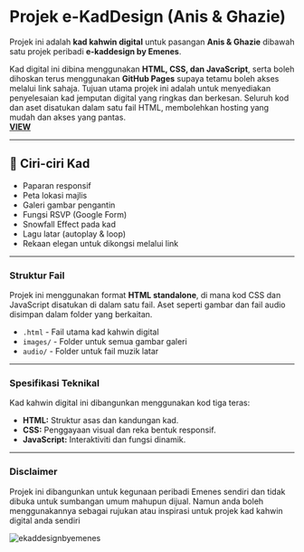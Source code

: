 # Projek e-KadDesign (Anis & Ghazie)

Projek ini adalah **kad kahwin digital** untuk pasangan **Anis & Ghazie** dibawah satu projek peribadi **e-kaddesign by Emenes**.

Kad digital ini dibina menggunakan **HTML, CSS, dan JavaScript**, serta boleh dihoskan terus menggunakan **GitHub Pages** supaya tetamu boleh akses melalui link sahaja.
Tujuan utama projek ini adalah untuk menyediakan penyelesaian kad jemputan digital yang ringkas dan berkesan. Seluruh kod dan aset disatukan dalam satu fail HTML, membolehkan hosting yang mudah dan akses yang pantas.
<br>[**VIEW**](https://emenes.github.io/kadkhawin-anisghazie/kad/kadkhawindigitalanisghazie.html)

---

## 🎉 Ciri-ciri Kad
- Paparan responsif
- Peta lokasi majlis
- Galeri gambar pengantin
- Fungsi RSVP (Google Form)
- Snowfall Effect pada kad
- Lagu latar (autoplay & loop)
- Rekaan elegan untuk dikongsi melalui link

---

### Struktur Fail

Projek ini menggunakan format **HTML standalone**, di mana kod CSS dan JavaScript disatukan di dalam satu fail. Aset seperti gambar dan fail audio disimpan dalam folder yang berkaitan.

-   `.html` - Fail utama kad kahwin digital
-   `images/` - Folder untuk semua gambar galeri
-   `audio/` - Folder untuk fail muzik latar

---

### Spesifikasi Teknikal

Kad kahwin digital ini dibangunkan menggunakan kod tiga teras:
-   **HTML:** Struktur asas dan kandungan kad.
-   **CSS:** Penggayaan visual dan reka bentuk responsif.
-   **JavaScript:** Interaktiviti dan fungsi dinamik.

---

### Disclaimer
Projek ini dibangunkan untuk kegunaan peribadi Emenes sendiri dan tidak dibuka untuk sumbangan umum mahupun dijual. Namun anda boleh menggunakannya sebagai rujukan atau inspirasi untuk projek kad kahwin digital anda sendiri

![ekaddesignbyemenes](https://emenes.github.io/kadkhawin-anisghazie/img/logo.png)

